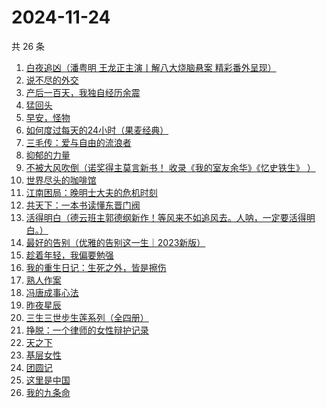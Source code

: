 # 2024-11-24

共 26 条

<!-- BEGIN WEREAD -->
<!-- 最后更新时间 2024-11-24 05:14:17 +0800 -->
1. [白夜追凶（潘粤明 王龙正主演丨解八大烧脑悬案 精彩番外呈现）](https://weread.qq.com/web/bookDetail/42332ea0813ab9608g0127d4)
1. [说不尽的外交](https://weread.qq.com/web/bookDetail/42032800813ab820ag010c2e)
1. [产后一百天，我独自经历余震](https://weread.qq.com/web/bookDetail/56932ee0813ab95eag014831)
1. [猛回头](https://weread.qq.com/web/bookDetail/00f326c0813ab962dg012a16)
1. [早安，怪物](https://weread.qq.com/web/bookDetail/5f9326e0813ab8c3dg010320)
1. [如何度过每天的24小时（果麦经典）](https://weread.qq.com/web/bookDetail/37232b70813ab9513g017e32)
1. [三毛传：爱与自由的流浪者](https://weread.qq.com/web/bookDetail/8c632a20813ab95abg0168e2)
1. [抑郁的力量](https://weread.qq.com/web/bookDetail/62b32d40813ab9624g015171)
1. [不被大风吹倒（诺奖得主莫言新书！ 收录《我的室友余华》《忆史铁生》 ）](https://weread.qq.com/web/bookDetail/2c032e80813ab95aag019524)
1. [世界尽头的咖啡馆](https://weread.qq.com/web/bookDetail/62932c607184a344629996d)
1. [江南困局：晚明⼠⼤夫的危机时刻](https://weread.qq.com/web/bookDetail/f7632f50813ab9598g01376d)
1. [共天下：一本书读懂东晋门阀](https://weread.qq.com/web/bookDetail/cdf32470813ab9597g018c58)
1. [活得明白（德云班主郭德纲新作！等风来不如追风去。人呐，一定要活得明白。）](https://weread.qq.com/web/bookDetail/e5132920813ab95f6g01779f)
1. [最好的告别（优雅的告别这一生｜2023新版）](https://weread.qq.com/web/bookDetail/f6532270813ab7e0fg015138)
1. [趁着年轻，我偏要勉强](https://weread.qq.com/web/bookDetail/03632890729fc921036eaf1)
1. [我的重生日记：生死之外，皆是擦伤](https://weread.qq.com/web/bookDetail/d7432640813ab9560g013cc5)
1. [熟人作案](https://weread.qq.com/web/bookDetail/79532670813ab94f1g0117c1)
1. [冯唐成事心法](https://weread.qq.com/web/bookDetail/f2e328e072182b15f2e7179)
1. [昨夜星辰](https://weread.qq.com/web/bookDetail/39732650813ab7a01g0111c6)
1. [三生三世步生莲系列（全四册）](https://weread.qq.com/web/bookDetail/d5132800813ab93c3g016a96)
1. [挣脱：一个律师的女性辩护记录](https://weread.qq.com/web/bookDetail/7a532e50813ab7fedg010cfc)
1. [天之下](https://weread.qq.com/web/bookDetail/4de326a0721770aa4de95f4)
1. [基层女性](https://weread.qq.com/web/bookDetail/d3c3209072646383d3ce031)
1. [团圆记](https://weread.qq.com/web/bookDetail/b64323c0813ab9595g0181f0)
1. [这里是中国](https://weread.qq.com/web/bookDetail/084324d07193a89308476c4)
1. [我的九条命](https://weread.qq.com/web/bookDetail/33c32eb0813ab702dg01853a)
<!-- END WEREAD -->
